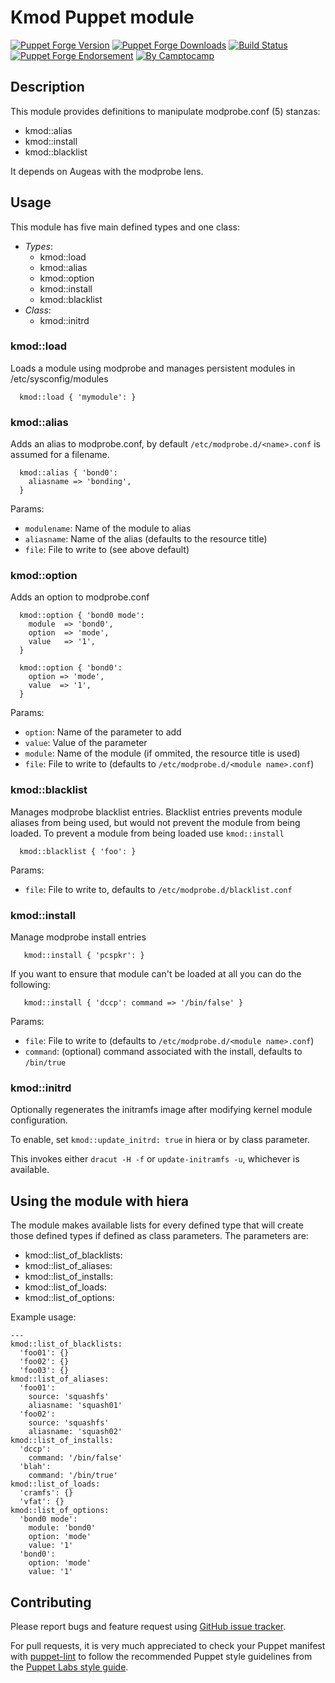 # Kmod Puppet module

[![Puppet Forge Version](http://img.shields.io/puppetforge/v/camptocamp/kmod.svg)](https://forge.puppetlabs.com/camptocamp/kmod)
[![Puppet Forge Downloads](http://img.shields.io/puppetforge/dt/camptocamp/kmod.svg)](https://forge.puppetlabs.com/camptocamp/kmod)
[![Build Status](https://img.shields.io/travis/camptocamp/puppet-kmod/master.svg)](https://travis-ci.org/camptocamp/puppet-kmod)
[![Puppet Forge Endorsement](https://img.shields.io/puppetforge/e/camptocamp/kmod.svg)](https://forge.puppetlabs.com/camptocamp/kmod)
[![By Camptocamp](https://img.shields.io/badge/by-camptocamp-fb7047.svg)](http://www.camptocamp.com)

## Description

This module provides definitions to manipulate modprobe.conf (5) stanzas:

 * kmod::alias
 * kmod::install
 * kmod::blacklist

It depends on Augeas with the modprobe lens.

## Usage

This module has five main defined types and one class:

  * *Types*:
    * kmod::load
    * kmod::alias
    * kmod::option
    * kmod::install
    * kmod::blacklist
  * *Class*:
    * kmod::initrd

### kmod::load

Loads a module using modprobe and manages persistent modules in /etc/sysconfig/modules

```puppet
  kmod::load { 'mymodule': }
```

### kmod::alias

Adds an alias to modprobe.conf, by default `/etc/modprobe.d/<name>.conf` is assumed for a filename.

```puppet
  kmod::alias { 'bond0':
    aliasname => 'bonding',
  }
```

Params:
* `modulename`: Name of the module to alias
* `aliasname`: Name of the alias (defaults to the resource title)
* `file`: File to write to (see above default)

### kmod::option

Adds an option to modprobe.conf

```puppet
  kmod::option { 'bond0 mode':
    module  => 'bond0',
    option  => 'mode',
    value   => '1',
  }

  kmod::option { 'bond0':
    option => 'mode',
    value  => '1',
  }
```

Params:
* `option`: Name of the parameter to add
* `value`: Value of the parameter
* `module`: Name of the module (if ommited, the resource title is used)
* `file`: File to write to (defaults to `/etc/modprobe.d/<module name>.conf`)

### kmod::blacklist

Manages modprobe blacklist entries. Blacklist entries prevents module aliases from being used,
but would not prevent the module from being loaded.
To prevent a module from being loaded use `kmod::install`

```puppet
  kmod::blacklist { 'foo': }
```

Params:
* `file`: File to write to, defaults to `/etc/modprobe.d/blacklist.conf`

### kmod::install

Manage modprobe install entries

```puppet
   kmod::install { 'pcspkr': }
```

If you want to ensure that module can't be loaded at all you can do the following:
```puppet
   kmod::install { 'dccp': command => '/bin/false' }
```

Params:
* `file`: File to write to (defaults to `/etc/modprobe.d/<module name>.conf`)
* `command`: (optional) command associated with the install, defaults to `/bin/true`

### kmod::initrd

Optionally regenerates the initramfs image after modifying kernel module configuration.

To enable, set `kmod::update_initrd: true` in hiera or by class parameter.

This invokes either `dracut -H -f` or `update-initramfs -u`, whichever is available.

## Using the module with hiera
The module makes available lists for every defined type that will create those
defined types if defined as class parameters. The parameters are:
* kmod::list_of_blacklists:
* kmod::list_of_aliases:
* kmod::list_of_installs:
* kmod::list_of_loads:
* kmod::list_of_options:

Example usage:
```
---
kmod::list_of_blacklists:
  'foo01': {}
  'foo02': {}
  'foo03': {}
kmod::list_of_aliases:
  'foo01':
    source: 'squashfs'
    aliasname: 'squash01'
  'foo02':
    source: 'squashfs'
    aliasname: 'squash02'
kmod::list_of_installs:
  'dccp':
    command: '/bin/false'
  'blah':
    command: '/bin/true'
kmod::list_of_loads:
  'cramfs': {}
  'vfat': {}
kmod::list_of_options:
  'bond0 mode':
    module: 'bond0'
    option: 'mode'
    value: '1'
  'bond0':
    option: 'mode'
    value: '1'
```

## Contributing

Please report bugs and feature request using [GitHub issue
tracker](https://github.com/camptocamp/puppet-kmod/issues).

For pull requests, it is very much appreciated to check your Puppet manifest
with [puppet-lint](https://github.com/camptocamp/puppet-kmod/issues) to follow the recommended Puppet style guidelines from the
[Puppet Labs style guide](http://docs.puppetlabs.com/guides/style_guide.html).

